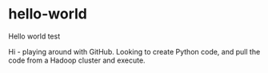 # hello-world
Hello world test

Hi - playing around with GitHub.  Looking to create Python code, and pull the code from a Hadoop cluster and execute.
